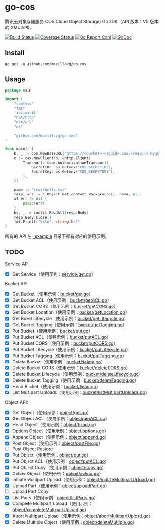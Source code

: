 # go-cos

腾讯云对象存储服务 COS(Cloud Object Storage) Go SDK（API 版本：V5 版本的 XML API）。

[![Build Status](https://img.shields.io/travis/mozillazg/go-cos/master.svg)](https://travis-ci.org/mozillazg/go-cos)
[![Coverage Status](https://img.shields.io/coveralls/mozillazg/go-cos/master.svg)](https://coveralls.io/r/mozillazg/go-cos?branch=master)
[![Go Report Card](https://goreportcard.com/badge/github.com/mozillazg/go-cos)](https://goreportcard.com/report/github.com/mozillazg/go-cos)
[![GoDoc](https://godoc.org/github.com/mozillazg/go-cos?status.svg)](https://godoc.org/github.com/mozillazg/go-cos)

## Install

`go get -u github.com/mozillazg/go-cos`


## Usage

```go
package main

import (
	"context"
	"fmt"
	"io/ioutil"
	"net/http"
	"net/url"
	"os"

	"github.com/mozillazg/go-cos"
)

func main() {
	b, _ := cos.NewBaseURL("https://<bucket>-<appid>.cos.<region>.myqcloud.com")
	c := cos.NewClient(b, &http.Client{
		Transport: &cos.AuthorizationTransport{
			SecretID:  os.Getenv("COS_SECRETID"),
			SecretKey: os.Getenv("COS_SECRETKEY"),
		},
	})

	name := "test/hello.txt"
	resp, err := c.Object.Get(context.Background(), name, nil)
	if err != nil {
		panic(err)
	}
	bs, _ := ioutil.ReadAll(resp.Body)
	resp.Body.Close()
	fmt.Printf("%s\n", string(bs))
}
```

所有的 API 在 [_example](./_example/) 目录下都有对应的使用示例。

## TODO

Service API:

* [x] Get Service（使用示例：[service/get.go](./_example/service/get.go)）

Bucket API:

* [x] Get Bucket（使用示例：[bucket/get.go](./_example/bucket/get.go)）
* [x] Get Bucket ACL（使用示例：[bucket/getACL.go](./_example/bucket/getACL.go)）
* [x] Get Bucket CORS（使用示例：[bucket/getCORS.go](./_example/bucket/getCORS.go)）
* [x] Get Bucket Location（使用示例：[bucket/getLocation.go](./_example/bucket/getLocation.go)）
* [x] Get Buket Lifecycle（使用示例：[bucket/getLifecycle.go](./_example/bucket/getLifecycle.go)）
* [x] Get Bucket Tagging（使用示例：[bucket/getTagging.go](./_example/bucket/getTagging.go)）
* [x] Put Bucket（使用示例：[bucket/put.go](./_example/bucket/put.go)）
* [x] Put Bucket ACL（使用示例：[bucket/putACL.go](./_example/bucket/putACL.go)）
* [x] Put Bucket CORS（使用示例：[bucket/putCORS.go](./_example/bucket/putCORS.go)）
* [x] Put Bucket Lifecycle（使用示例：[bucket/putLifecycle.go](./_example/bucket/putLifecycle.go)）
* [x] Put Bucket Tagging（使用示例：[bucket/putTagging.go](./_example/bucket/putTagging.go)）
* [x] Delete Bucket（使用示例：[bucket/delete.go](./_example/bucket/delete.go)）
* [x] Delete Bucket CORS（使用示例：[bucket/deleteCORS.go](./_example/bucket/deleteCORS.go)）
* [x] Delete Bucket Lifecycle（使用示例：[bucket/deleteLifecycle.go](./_example/bucket/deleteLifecycle.go)）
* [x] Delete Bucket Tagging（使用示例：[bucket/deleteTagging.go](./_example/bucket/deleteTagging.go)）
* [x] Head Bucket（使用示例：[bucket/head.go](./_example/bucket/head.go)）
* [x] List Multipart Uploads（使用示例：[bucket/listMultipartUploads.go](./_example/bucket/listMultipartUploads.go)）

Object API:

* [x] Get Object（使用示例：[object/get.go](./_example/object/get.go)）
* [x] Get Object ACL（使用示例：[object/getACL.go](./_example/object/getACL.go)）
* [x] Head Object（使用示例：[object/head.go](./_example/object/head.go)）
* [x] Options Object（使用示例：[object/options.go](./_example/object/options.go)）
* [x] Append Object（使用示例：[object/append.go](./_example/object/append.go)）
* [x] Post Object（使用示例：[object/postFile.go](./_example/object/postFile.go)）
* [ ] Post Object Restore
* [x] Put Object（使用示例：[object/put.go](./_example/object/put.go)）
* [x] Put Object ACL（使用示例：[object/putACL.go](./_example/object/putACL.go)）
* [x] Put Object Copy（使用示例：[object/copy.go](./_example/object/copy.go)）
* [x] Delete Object（使用示例：[object/delete.go](./_example/object/delete.go)）
* [x] Initiate Multipart Upload（使用示例：[object/initiateMultipartUpload.go](./_example/object/initiateMultipartUpload.go)）
* [x] Upload Part（使用示例：[object/uploadPart.go](./_example/object/uploadPart.go)）
* [ ] Upload Part Copy
* [x] List Parts（使用示例：[object/listParts.go](./_example/object/listParts.go)）
* [x] Complete Multipart Upload（使用示例：[object/completeMultipartUpload.go](./_example/object/completeMultipartUpload.go)）
* [x] Abort Multipart Upload（使用示例：[object/abortMultipartUpload.go](./_example/object/abortMultipartUpload.go)）
* [x] Delete Multiple Object（使用示例：[object/deleteMultiple.go](./_example/object/deleteMultiple.go)）
